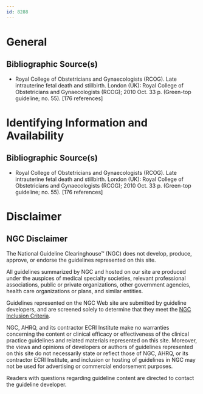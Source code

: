 ```yaml
---
id: 8288
---
```


# General

## Bibliographic Source(s)

- Royal College of Obstetricians and Gynaecologists (RCOG). Late intrauterine fetal death and stillbirth. London (UK): Royal College of Obstetricians and Gynaecologists (RCOG); 2010 Oct. 33 p. (Green-top guideline; no. 55). [176 references]

# Identifying Information and Availability

## Bibliographic Source(s)

- Royal College of Obstetricians and Gynaecologists (RCOG). Late intrauterine fetal death and stillbirth. London (UK): Royal College of Obstetricians and Gynaecologists (RCOG); 2010 Oct. 33 p. (Green-top guideline; no. 55). [176 references]

# Disclaimer

## NGC Disclaimer

The National Guideline Clearinghouse™ (NGC) does not develop, produce, approve, or endorse the guidelines represented on this site.

All guidelines summarized by NGC and hosted on our site are produced under the auspices of medical specialty societies, relevant professional associations, public or private organizations, other government agencies, health care organizations or plans, and similar entities.

Guidelines represented on the NGC Web site are submitted by guideline developers, and are screened solely to determine that they meet the [NGC Inclusion Criteria](/help-and-about/summaries/inclusion-criteria).

NGC, AHRQ, and its contractor ECRI Institute make no warranties concerning the content or clinical efficacy or effectiveness of the clinical practice guidelines and related materials represented on this site. Moreover, the views and opinions of developers or authors of guidelines represented on this site do not necessarily state or reflect those of NGC, AHRQ, or its contractor ECRI Institute, and inclusion or hosting of guidelines in NGC may not be used for advertising or commercial endorsement purposes.

Readers with questions regarding guideline content are directed to contact the guideline developer.

